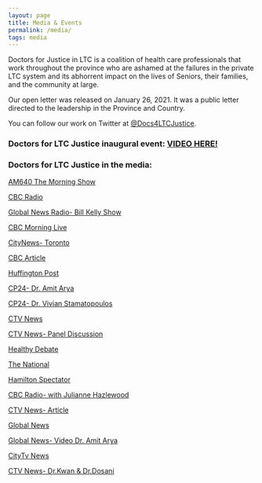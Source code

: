 ```yaml
---
layout: page
title: Media & Events
permalink: /media/
tags: media
---
```


Doctors for Justice in LTC is a coalition of health care professionals that work throughout the province who are ashamed at the failures in the private LTC system and its abhorrent impact on the lives of Seniors, their families, and the community at large.


Our open letter was released on January 26, 2021. It was a public letter directed to the leadership in the Province and Country.

You can follow our work on Twitter at [@Docs4LTCJustice](https://twitter.com/Docs4LTCJustice).


### Doctors for LTC Justice inaugural event: [VIDEO HERE!](https://youtu.be/mU9XNYZSUYQ)


### Doctors for LTC Justice in the media:

[AM640 The Morning Show](https://omny.fm/shows/am640-the-morning-show/todays-show-few-long-term-care-homes-receive-publi)

[CBC Radio](https://www.cbc.ca/player/play/1848545347879)

[Global News Radio- Bill Kelly Show](https://omny.fm/shows/bill-kelly-show/doctors-for-justice-in-long-term-care-the-scienceu)

[CBC Morning Live](https://twitter.com/CBCMorningLive/status/1354085067207933953?s=20)

[CityNews- Toronto](https://toronto.citynews.ca/2021/01/26/doctors-researchers-call-for-long-term-care-changes-from-ontario-government/)

[CBC Article](https://www.cbc.ca/news/canada/toronto/ontario-long-term-care-1.5888226)

[Huffington Post](https://www.huffingtonpost.ca/entry/long-term-care-humanitarian-crisis_ca_601070d7c5b6a08142724e1f?ncid=tweetlnkcahpmg00000002)

[CP24- Dr. Amit Arya](https://www.cp24.com/video?clipId=2126532&binId=1.1127680&playlistPageNum=1)

[CP24- Dr. Vivian Stamatopoulos](https://www.cp24.com/we-re-losing-seniors-in-ltc-by-the-hour-doctor-1.5283065/dr-vivian-stamatopoulos-1.5283072)

[CTV News](https://www.ctvnews.ca/video?clipId=2126568)

[CTV News- Panel Discussion](https://www.ctvnews.ca/video?clipId=2126847)

[Healthy Debate](https://healthydebate.ca/opinions/ontarios-long-term-care-sector-is-in-a-grave-humanitarian-crisis)

[The National](https://www.youtube.com/watch?v=MZTYWJtEAKs&feature=youtu.be&ab_channel=CBCNews%3ATheNational)

[Hamilton Spectator](https://www.thespec.com/news/hamilton-region/2021/01/27/grace-villa-operator-saddened-workers-felt-they-lacked-resources.html)

[CBC Radio- with Julianne Hazlewood](https://www.cbc.ca/listen/live-radio/1-112-ontario-morning-from-cbc-radio)

[CTV News- Article](https://toronto.ctvnews.ca/hundreds-of-doctors-advocates-ask-ontario-government-to-better-support-long-term-care-homes-battling-covid-19-1.5283093)

[Global News](https://globalnews.ca/video/7601420/coronavirus-doctors-call-ford-governments-long-term-care-home-approach-reactionary-at-best)

[Global News- Video Dr. Amit Arya](http://globalnews.ca/video/7604903/doctor-says-canadas-ltcs-are-in-a-humanitarian-crisis)

[CityTv News](https://twitter.com/tinayazdani/status/1354950302114447366?s=21)

[CTV News- Dr.Kwan & Dr.Dosani](https://www.youtube.com/watch?v=9PaJYt5QCBg&feature=youtu.be&ab_channel=JKwanMD)